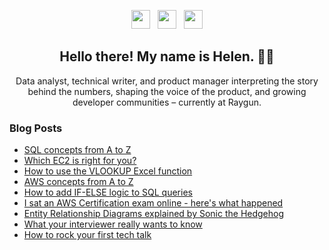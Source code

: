 <p align='center'>
<a href="https://dev.to/helenanders26"><img height="30" src="https://github.com/stephenajulu/WaylonWalker/blob/main/icon/dev.png?raw=true"></a>&nbsp;&nbsp;
<a href="https://twitter.com/helenanders26"><img height="30" src="https://github.com/stephenajulu/WaylonWalker/blob/main/icon/twitter.png?raw=true"></a>&nbsp;&nbsp;
<a href="https://www.linkedin.com/in/helenanders26/"><img height="30" src="https://github.com/stephenajulu/WaylonWalker/blob/main/icon/linkedin.png?raw=true"></a>
</p>

<h2 align="center">Hello there! My name is Helen. 👋🤓</h2>
<p align="center">Data analyst, technical writer, and product manager interpreting the story behind the numbers, shaping the voice of the product, and growing developer communities – currently at Raygun.</p>

### Blog Posts
<!-- BLOG-POST-LIST:START -->
- [SQL concepts from A to Z](https://dev.to/helenanders26/sql-series-from-a-to-z-2pk9)
- [Which EC2 is right for you?](https://dev.to/helenanders26/aws-series-which-ec2-is-right-for-you-3f83)
- [How to use the VLOOKUP Excel function](https://dev.to/helenanders26/how-to-use-the-vlookup-excel-function-2gp5)
- [AWS concepts from A to Z](https://dev.to/helenanders26/aws-series-aws-from-a-to-z-45b1)
- [How to add IF-ELSE logic to SQL queries](https://dev.to/helenanders26/how-to-add-if-else-logic-to-sql-queries-34ai)
- [I sat an AWS Certification exam online - here's what happened](https://dev.to/helenanders26/i-sat-the-aws-cloud-practitioner-exam-online-here-s-what-happened-4chl)
- [Entity Relationship Diagrams explained by Sonic the Hedgehog](https://dev.to/helenanders26/entity-relationship-diagrams-explained-by-sonic-the-hedgehog-1m68)
- [What your interviewer really wants to know](https://dev.to/helenanders26/what-your-interviewer-really-wants-to-know-3kd5)
- [How to rock your first tech talk](https://dev.to/helenanders26/how-to-rock-your-first-tech-talk-28pp)
<!-- BLOG-POST-LIST:END -->





